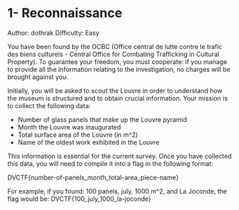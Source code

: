 # 1- Reconnaissance

Author: dothrak
Difficulty: Easy

You have been found by the OCBC (Office central de lutte contre le trafic des biens culturels - Central Office for Combating Trafficking in Cultural Property). To guarantee your freedom, you must cooperate: if you manage to provide all the information relating to the investigation, no charges will be brought against you.

Initially, you will be asked to scout the Louvre in order to understand how the museum is structured and to obtain crucial information. Your mission is to collect the following data:

- Number of glass panels that make up the Louvre pyramid
- Month the Louvre was inaugurated
- Total surface area of the Louvre (in m^2)
- Name of the oldest work exhibited in the Louvre

This information is essential for the current survey. Once you have collected this data, you will need to compile it into a flag in the following format:

DVCTF{number-of-panels_month_total-area_piece-name}

For example, if you found: 100 panels, july, 1000 m^2, and La Joconde, the flag would be: DVCTF{100_july_1000_la-joconde}
